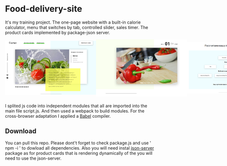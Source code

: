 # Food-delivery-site

It's my training project.
The one-page website with a built-in calorie calculator, menu that switches by tab, controlled slider, sales timer. The product cards implemented by package-json server.

<div style= "
    display: flex;
    justify-content: space-between;
    align-items: center;
    ">
    <img alt="tab menu" src="./Food/img/screenshots/tab_menu.PNG" width="300" />
    <img alt="slider" src="./Food/img/screenshots/slider.PNG" width="300" />
    <img alt="calorie calculator" src="./Food/img/screenshots/calorie_calculator.PNG" width="300" />
    <img alt="sales timer" src="./Food/img/screenshots/sales_timer.PNG" width="500" />
</div>

###
I splited js code into independent modules that all are imported into the main file script.js. And then used a webpack to build modules.
For the cross-browser adaptation I applied a [Babel](https://github.com/babel/babel) compiler.

## Download

You can pull this repo.
Please dont't forget to check package.js and use ' npm -i ' to dowload all dependencies.
Also you will need instal [json-server](https://github.com/typicode/json-server) package as for product cards that is rendering dynamically of the you will need to use the json-server.
